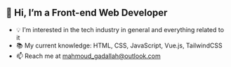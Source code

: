 ## 👋 Hi, I’m a Front-end Web Developer

- 💡 I’m interested in the tech industry in general and everything related to it
- 📚 My current knowledge: HTML, CSS, JavaScript, Vue.js, TailwindCSS
- 📫 Reach me at mahmoud_gadallah@outlook.com

<!--- - 🌱 I’m currently learning ... --->
<!---
Mahmoud-Gadallah/Mahmoud-Gadallah is a ✨ special ✨ repository because its `README.md` (this file) appears on your GitHub profile.
You can click the Preview link to take a look at your changes.
--->
